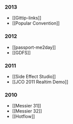 ### 2013
* [[Gittip-links]]
* [[Popular Convention]]

### 2012
* [[passport-me2day]]
* [[GDFS]]

### 2011
* [[Side Effect Studio]]
* [[JCO 2011 Realtim Demo]]

### 2010
* [[Messier 31]]
* [[Messier 32]]
* [[Hotflow]]